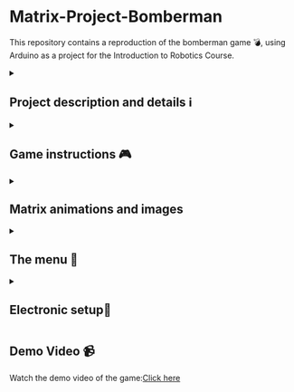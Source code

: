 # Matrix-Project-Bomberman

<p>  This repository contains a reproduction of the bomberman game 💣, using Arduino as a project for the Introduction to Robotics Course.</p>
<details>
    <summary><h2><strong>Project description and details ℹ️</strong></h2></summary>
    <p>  This project begins by displaying the message "Let the explosions begin" on the LCD and a bomb-shaped animation on the matrix for 4 seconds as an introduction to the actual game. After this message, the main menu is displayed. It contains five key elements: Start game, Settings, Highscore, About and How to play.</p>
    <p>  When the "Start Game" option is selected, the player can choose between two variants: "Easy," which involves generating a map with fewer walls, or "Hard," which involves generating a map with more walls, occupying almost the entire surface of the map. After the player chooses the desired variant, the message "Loading..." will be displayed along with a bomb-shaped animation on the matrix for 3 seconds. After this period, the actual game will begin.</p>
    <p>  In the "Settings" category, there are various settings to control the contrast and brightness of the LCD and matrix, the sound generated by the buzzer during the game, and the ability to reset the high scores to zero. In the "Highscore" category, a kind of podium is displayed showcasing the top 3 scores recorded by the player, regardless of whether the player wins or loses. The score in this game is determined by the number of walls the player manages to destroy throughout a game.</p> 
    <p>  In the "About" category, is displayed information about the game title, the game creator, and the creator's GitHub. The "How to play" category provides a concise description to help the player understand how the game works. 
    </p>
</details>
<details>
    <summary><h2><strong>Game instructions 🎮</strong></h2></summary>
    <p>  When the actual game begins, a static map is generated with a certain number of walls based on the chosen difficulty category. The goal of this game is for the player to destroy as many walls as possible, considering that the side walls cannot be destroyed. The player is represented on the map by a blinking point.
The player can deploy a bomb by pressing the joystick, causing the bomb to detonate in one of the cardinal directions (up, down, left, or right). The range of the bomb is one unit. The time between placing the bomb and the moment of the explosion is 3 seconds. Subsequent bomb placement is allowed only after the previously deployed bomb has exploded. Throughout this process, an LED continuously blinks from the moment a bomb is placed until it explodes.If the game sound is turned on, a specific sound will be heard at the moment of bomb placement, and a different sound with a higher frequency will be played at the moment of the explosion.Throughout the game, the LCD will display the number of walls destroyed by the player, the player's remaining lives (starting with 2 lives), and also the game level.
        <p>  If the player exhausts the 2 lives, they lose the game, and the LCD will display the message 'You died.' On the matrix, an animation with the letter X appearing and disappearing three times will be shown. On the other hand, if the player manages to destroy all the walls generated on the map, the LCD will display the message 'Congratulations,' and a specific animation will appear and disappear three times on the matrix. After displaying that message, in both cases, pressing the joystick will return to the main menu.In the event that the player's score falls within the top 3 scores found in the Highscore category, this category will be updated with the new score.</p>
    </p>
</details>
<details>
    <summary><h2><strong>Matrix animations and images</strong></h2></summary>
    <ul>
    <li>Intro message and loading game matrix image</li>
    <p><img src="https://github.com/CaruntuRazvan/Matrix-Project-Bomberman/assets/115624498/9c9c4aac-1f85-4b52-85b5-44754ab77a34" alt="Text alternativ al imaginii" height="250" width="250"></p>
    <li>Main menu matrix image</li>
    <p><img src="https://github.com/CaruntuRazvan/Matrix-Project-Bomberman/assets/115624498/ead2bc49-aeda-4c81-aacd-2877fe520fea" alt="Text alternativ al imaginii" height="250" width="250"></p>
    <li>Choose easy map matrix image</li>
    <p><img src="https://github.com/CaruntuRazvan/Matrix-Project-Bomberman/assets/115624498/75d50ce4-47f9-4b88-ab05-bac068536a18" alt="Text alternativ al imaginii" height="250" width="250"></p>
    <li>Choose hard map matrix image</li>
    <p><img src="" alt="Text alternativ al imaginii" height="250" width="250"></p>
    <li>Player loses matrix animation</li>
    <p><img src="" alt="Text alternativ al imaginii" height="250" width="250"></p>
    <li>Player wins matrix animation</li>
    <p><img src="" alt="Text alternativ al imaginii" height="250" width="250"></p>
    <li>Settings menu matrix image</li>
    <p><img src="" alt="Text alternativ al imaginii" height="250" width="250"></p>
    <li>Highscore content matrix image</li>
    <p><img src="" alt="Text alternativ al imaginii" height="250" width="250"></p>
    <li>About content matrix image</li>
    <p><img src="" alt="Text alternativ al imaginii" height="250" width="250"></p>
     <li>How to play content matrix image</li>
    <p><img src="" alt="Text alternativ al imaginii" height="250" width="250"></p>
    </ul>
</details>

<details>
    <summary><h2><strong>The menu 🔗</strong></h2></summary>
    <p>  You can move through the menu using the joystick up and down. To enter an option press the joystick. If the game sound is enabled, a specific short sound will be heard when scrolling through the menu.</p>
    <p>  The options in the settings submenu that control the LCD contrast, brightness, and matrix brightness work as follows: when you select one of these three options, by moving the joystick up or down, you will increase or decrease the specific value of that setting. When you have reached the desired point, clicking the joystick will save this value, and you will exit that submenu.</p>
     <p><strong>Menu structure:</strong>
  <ul>
        <li><strong> Start game</strong>
            <ul>
                <li> Easy </li>
                <li> Hard </li>
            </ul>
        </li>
        <li><strong> Settings</strong> 🔧
            <ul>
                <li> Back (will exit to main menu)</li>
                <li> LCD contrast</li>
                <li> Matrix brightness</li>
                <li> LCD brightness</li>
                <li> Sound ON/OFF</li>
                    <ul>
                        <li> On 🔉</li>
                        <li> Off 🔇</li>
                    </ul>
                <li> Reset scores</li>
                    <ul>
                        <li> Yes</li>
                        <li> No</li>
                    </ul>
            </ul>
        </li>
        <li><strong> Highscore</strong> 🏆 (top 3 scores)</li>
        <li><strong> About</strong> (details about creator)</li>
        <li><strong> How to play</strong> (short description)</li>
  </ul>  
  </p>
</details>
<details>
    <summary><h2><strong>Electronic setup🔌</strong></h2></summary>
    <h3><strong>Setup photo 📷</strong></h3>
    <p><img src="https://github.com/CaruntuRazvan/Matrix-Project/assets/115624498/3c18702f-15e1-459e-bd7f-7d16dfb635f3" alt="Text alternativ al imaginii" height="650" width="650"></p>
    <h3><strong>Hardware components</strong></h3>
    <ul>
      <li>Arduino Uno</li>
      <li>one joystick</li>
      <li>one LCD 2x16</li>
      <li>8x8 LED Matrix</li>
      <li>a MAX7219 driver</li>
      <li>one ceramic capacitor and one electrolytic capacitor</li>
      <li>one LED</li>
      <li>one potentiometer (is not used)</li>
      <li>one buzzer</li>
      <li>wires and 4 resistors (1 with a resistance of 100 kΩ, 1 with a resistance of 330Ω for the red LED, 1 with a resistance of 220Ω for LCD and 1 with a resistance of 100Ω for buzzer)</li>
    </ul>
    <h3><strong>Used pins</strong></h3>
    <p>I tried to avoid using pins 3 and 11 at the same time because I encountered interference while attempting to solve the project.</p>
    <h4>Matrix pins:</h4>
    <ul>
      <li>din pin -> 12</li>
      <li>clock pin -> 13</li>
      <li>load pin ->2</li>
    </ul>
    <h4>LCD pins:</h4>
    <ul>
      <li>rs -> 11</li>
      <li>en -> 8</li>
      <li>d4 -> 7</li>
      <li>d5 -> 6</li>
      <li>d6 -> 5</li>
      <li>d7 -> 4</li>
    </ul>
    <h4>Joystick pins:</h4>
    <ul>
      <li>VRX pin -> A0</li>
      <li>VRY pin -> A1</li>
      <li>Sw pin -> A4</li>
    </ul>
     <h4>Other pins:</h4>
    <ul>
      <li>pin for controlling LCD brightness -> 10</li>
      <li>pin for controlling LCD contrast -> 9</li>
      <li>pin for controlling the buzzer -> A5</li>
      <li>pin for controlling the red led -> 3</li>
    </ul>   
   
</details>
<h2><strong>Demo Video 📹</strong></h2>
<p>  Watch the demo video of the game:<a href="https://www.youtube.com/shorts/vQ07wmHCx5U" target="_blank">Click here</a></p>


